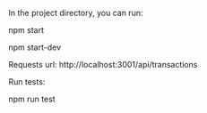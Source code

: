 In the project directory, you can run:

npm start

npm start-dev

Requests url: 
http://localhost:3001/api/transactions 

Run tests:

npm run test
